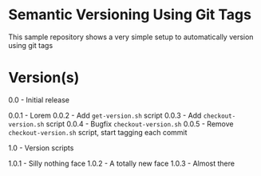 # Semantic Versioning Using Git Tags
This sample repository shows a very simple setup to automatically version using git tags

# Version(s)
0.0 - Initial release

0.0.1 - Lorem
0.0.2 - Add `get-version.sh` script
0.0.3 - Add `checkout-version.sh` script
0.0.4 - Bugfix `checkout-version.sh`
0.0.5 - Remove `checkout-version.sh` script, start tagging each commit

1.0 - Version scripts

1.0.1 - Silly nothing face
1.0.2 - A totally new face
1.0.3 - Almost there
